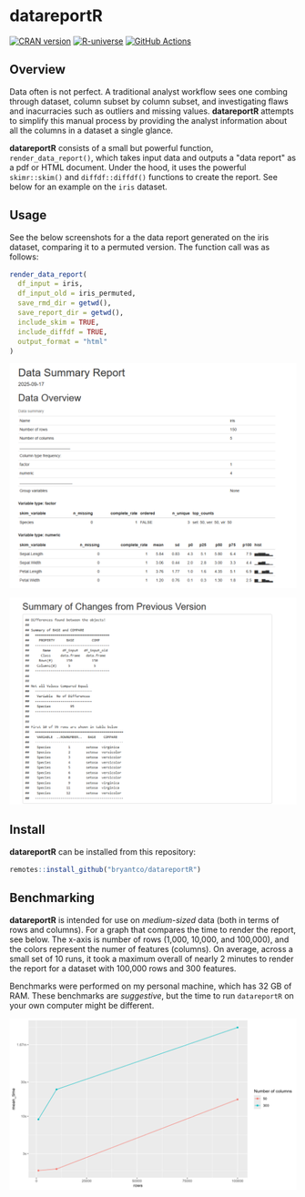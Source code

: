 # datareportR

<!-- badges: start -->
<a href="https://CRAN.R-project.org/package=datareportR"><img src="https://www.r-pkg.org/badges/version/datareportR" class="img-fluid" alt="CRAN version"></a>
<a href="https://bryantco.r-universe.dev"><img src="https://bryantco.r-universe.dev/badges/datareportR" class="img-fluid" alt="R-universe"></a>
<a href="https://github.com/bryantco/datareportR/actions/workflows/r-cmd-check.yaml"><img src="https://github.com/bryantco/datareportR/actions/workflows/r-cmd-check.yaml/badge.svg" class="img-fluid" alt="GitHub Actions"></a>
<!-- badges: end -->

## Overview

Data often is not perfect. A traditional analyst workflow sees one combing through 
dataset, column subset by column subset, and investigating flaws and inacurracies
such as outliers and missing values. **datareportR** attempts to simplify this manual process by providing the analyst information about all the columns in a dataset a single glance. 

**datareportR** consists of a small but powerful function, `render_data_report()`, which takes 
input data and outputs a "data report" as a pdf or HTML document. Under the hood, it uses the powerful
`skimr::skim()` and `diffdf::diffdf()` functions to create the report. See below for an example on the 
`iris` dataset.

## Usage

See the below screenshots for a the data report generated on the iris dataset, comparing 
it to a permuted version. The function call was as follows:

```r
render_data_report(
  df_input = iris,
  df_input_old = iris_permuted,
  save_rmd_dir = getwd(),
  save_report_dir = getwd(),
  include_skim = TRUE,
  include_diffdf = TRUE,
  output_format = "html"
)
```

![](https://github.com/bryantco/datareportR/blob/main/_assets/data_report_1.PNG)

![](https://github.com/bryantco/datareportR/blob/main/_assets/data_report_2.PNG)

## Install

**datareportR** can be installed from this repository:

```r
remotes::install_github("bryantco/datareportR")
```
## Benchmarking

**datareportR** is intended for use on *medium-sized* data (both in terms of rows
and columns). For a graph that compares the time to render the report, see below. The
x-axis is number of rows (1,000, 10,000, and 100,000), and the colors represent the 
numer of features (columns). On average, across a small set of 10 runs, it took a maximum
overall of nearly 2 minutes to render the report for a dataset with 100,000 rows and 300 features.

Benchmarks were performed on my personal machine, which has 32 GB of RAM. These 
benchmarks are *suggestive*, but the time  to run `datareportR` on your own computer might
be different.

![](https://github.com/bryantco/datareportR/blob/main/_assets/benchmark_results.png)